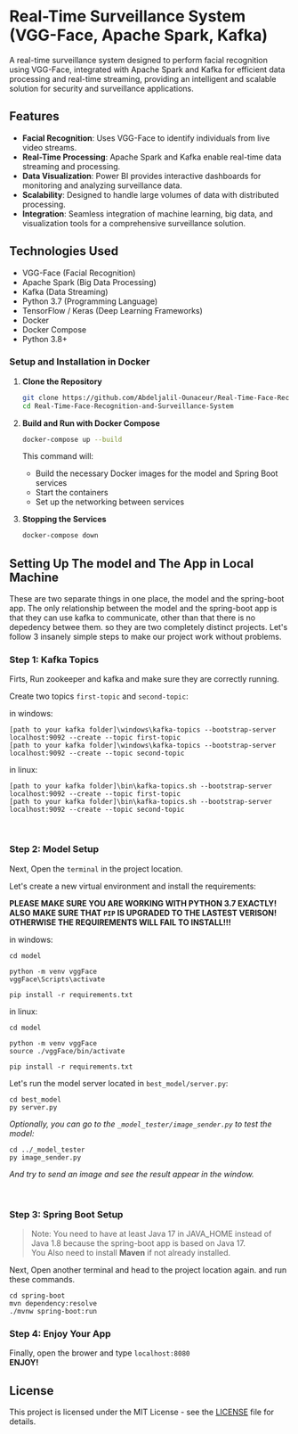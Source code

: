 # Real-Time Surveillance System (VGG-Face, Apache Spark, Kafka)

A real-time surveillance system designed to perform facial recognition using VGG-Face, integrated with Apache Spark and Kafka for efficient data processing and real-time streaming, providing an intelligent and scalable solution for security and surveillance applications.

## Features

- **Facial Recognition**: Uses VGG-Face to identify individuals from live video streams.
- **Real-Time Processing**: Apache Spark and Kafka enable real-time data streaming and processing.
- **Data Visualization**: Power BI provides interactive dashboards for monitoring and analyzing surveillance data.
- **Scalability**: Designed to handle large volumes of data with distributed processing.
- **Integration**: Seamless integration of machine learning, big data, and visualization tools for a comprehensive surveillance solution.

## Technologies Used

- VGG-Face (Facial Recognition)
- Apache Spark (Big Data Processing)
- Kafka (Data Streaming)
- Python 3.7 (Programming Language)
- TensorFlow / Keras (Deep Learning Frameworks)
- Docker
- Docker Compose
- Python 3.8+

### Setup and Installation in Docker

1. **Clone the Repository**
   ```bash
   git clone https://github.com/Abdeljalil-Ounaceur/Real-Time-Face-Recognition-and-Surveillance-System.git
   cd Real-Time-Face-Recognition-and-Surveillance-System
   ```

2. **Build and Run with Docker Compose**
   ```bash
   docker-compose up --build
   ```
   This command will:
   - Build the necessary Docker images for the model and Spring Boot services
   - Start the containers
   - Set up the networking between services

3. **Stopping the Services**
   ```bash
   docker-compose down
   ```

## Setting Up The model and The App in Local Machine
These are two separate things in one place, the model and the spring-boot app.
The only relationship between the model and the spring-boot app is that they can use kafka to communicate, other than that there is no depedency betwee them. so they are two completely distinct projects. Let's follow 3 insanely simple steps to make our project work without problems.


### Step 1: Kafka Topics
Firts, Run zookeeper and kafka and make sure they are correctly running.

Create two topics `first-topic` and `second-topic`:

in windows:
```
[path to your kafka folder]\windows\kafka-topics --bootstrap-server localhost:9092 --create --topic first-topic
[path to your kafka folder]\windows\kafka-topics --bootstrap-server localhost:9092 --create --topic second-topic
```
in linux:
```
[path to your kafka folder]\bin\kafka-topics.sh --bootstrap-server localhost:9092 --create --topic first-topic
[path to your kafka folder]\bin\kafka-topics.sh --bootstrap-server localhost:9092 --create --topic second-topic
```
<br>

### Step 2: Model Setup

Next, Open the `terminal` in the project location.

Let's create a new virtual environment and install the requirements:

**PLEASE MAKE SURE YOU ARE WORKING WITH PYTHON 3.7 EXACTLY! 
ALSO MAKE SURE THAT ```PIP``` IS UPGRADED TO THE LASTEST VERISON!
OTHERWISE THE REQUIREMENTS WILL FAIL TO INSTALL!!!**

in windows:
```
cd model

python -m venv vggFace
vggFace\Scripts\activate

pip install -r requirements.txt
```

in linux:
```
cd model

python -m venv vggFace
source ./vggFace/bin/activate

pip install -r requirements.txt
```

Let's run the model server located in `best_model/server.py`:
```
cd best_model
py server.py
```

*Optionally, you can go to the `_model_tester/image_sender.py` to test the model:*
```
cd ../_model_tester
py image_sender.py
```
*And try to send an image and see the result appear in the window.*

<br>

### Step 3: Spring Boot Setup
>Note: You need to  have at least Java 17 in JAVA_HOME instead of Java 1.8 because the spring-boot app is based on Java 17.  
>You Also need to install **Maven** if not already installed.

Next, Open another terminal and head to the project location again. and run these commands.
```
cd spring-boot
mvn dependency:resolve
./mvnw spring-boot:run
```
### Step 4: Enjoy Your App

Finally, open the brower and type `localhost:8080`  
**ENJOY!**

## License

This project is licensed under the MIT License - see the [LICENSE](LICENSE) file for details.
